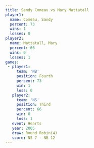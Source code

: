 ```yaml
---
title: Sandy Comeau vs Mary Mattatall
player1:               
  name: Comeau, Sandy  
  percent: 73          
  wins: 1              
  losses: 0            
player2:               
  name: Mattatall, Mary
  percent: 66          
  wins: 0              
  losses: 1            
games:
 - player1:          
     team: 'NB'      
     position: Fourth
     percent: 73     
     win: 1          
     loss: 0         
   player2:         
     team: 'NS'     
     position: Third
     percent: 66    
     win: 0         
     loss: 1        
   event: Hearts       
   year: 2005          
   draw: Round Robin(4)
   score: NS 7 - NB 12 
---
```

